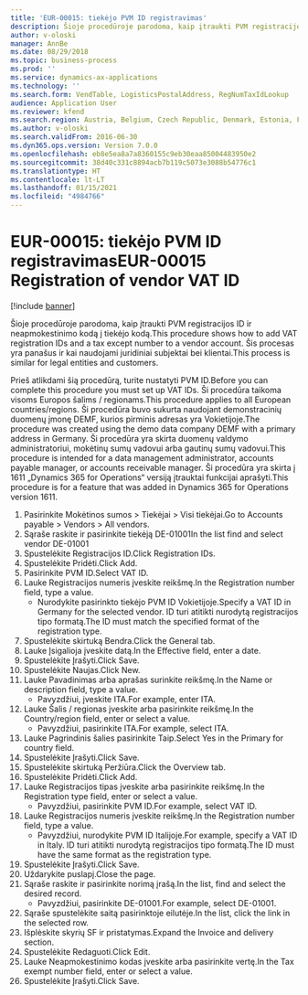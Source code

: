 ```yaml
---
title: 'EUR-00015: tiekėjo PVM ID registravimas'
description: Šioje procedūroje parodoma, kaip įtraukti PVM registracijos ID ir neapmokestinimo kodą į tiekėjo kodą.
author: v-oloski
manager: AnnBe
ms.date: 08/29/2018
ms.topic: business-process
ms.prod: ''
ms.service: dynamics-ax-applications
ms.technology: ''
ms.search.form: VendTable, LogisticsPostalAddress, RegNumTaxIdLookup
audience: Application User
ms.reviewer: kfend
ms.search.region: Austria, Belgium, Czech Republic, Denmark, Estonia, Finland, France, Germany, Hungary, Ireland, Italy, Latvia, Lithuania, Netherlands, Poland, Spain, Sweden, United Kingdom
ms.author: v-oloski
ms.search.validFrom: 2016-06-30
ms.dyn365.ops.version: Version 7.0.0
ms.openlocfilehash: eb8e5ea8a7a8360155c9eb30eaa85004483950e2
ms.sourcegitcommit: 38d40c331c8894acb7b119c5073e3088b54776c1
ms.translationtype: HT
ms.contentlocale: lt-LT
ms.lasthandoff: 01/15/2021
ms.locfileid: "4984766"
---
```

# <a name="eur-00015-registration-of-vendor-vat-id"></a><span data-ttu-id="f2218-103">EUR-00015: tiekėjo PVM ID registravimas</span><span class="sxs-lookup"><span data-stu-id="f2218-103">EUR-00015 Registration of vendor VAT ID</span></span>

[!include [banner](../../includes/banner.md)]

<span data-ttu-id="f2218-104">Šioje procedūroje parodoma, kaip įtraukti PVM registracijos ID ir neapmokestinimo kodą į tiekėjo kodą.</span><span class="sxs-lookup"><span data-stu-id="f2218-104">This procedure shows how to add VAT registration IDs and a tax except number to a vendor account.</span></span> <span data-ttu-id="f2218-105">Šis procesas yra panašus ir kai naudojami juridiniai subjektai bei klientai.</span><span class="sxs-lookup"><span data-stu-id="f2218-105">This process is similar for legal entities and customers.</span></span> 

<span data-ttu-id="f2218-106">Prieš atlikdami šią procedūrą, turite nustatyti PVM ID.</span><span class="sxs-lookup"><span data-stu-id="f2218-106">Before you can complete this procedure you must set up VAT IDs.</span></span> <span data-ttu-id="f2218-107">Ši procedūra taikoma visoms Europos šalims / regionams.</span><span class="sxs-lookup"><span data-stu-id="f2218-107">This procedure applies to all European countries/regions.</span></span> <span data-ttu-id="f2218-108">Ši procedūra buvo sukurta naudojant demonstracinių duomenų įmonę DEMF, kurios pirminis adresas yra Vokietijoje.</span><span class="sxs-lookup"><span data-stu-id="f2218-108">The procedure was created using the demo data company DEMF with a primary address in Germany.</span></span> <span data-ttu-id="f2218-109">Ši procedūra yra skirta duomenų valdymo administratoriui, mokėtinų sumų vadovui arba gautinų sumų vadovui.</span><span class="sxs-lookup"><span data-stu-id="f2218-109">This procedure is intended for a data management administrator, accounts payable manager, or accounts receivable manager.</span></span> <span data-ttu-id="f2218-110">Ši procedūra yra skirta į 1611 „Dynamics 365 for Operations“ versiją įtrauktai funkcijai aprašyti.</span><span class="sxs-lookup"><span data-stu-id="f2218-110">This procedure is for a feature that was added in Dynamics 365 for Operations version 1611.</span></span>

1. <span data-ttu-id="f2218-111">Pasirinkite Mokėtinos sumos > Tiekėjai > Visi tiekėjai.</span><span class="sxs-lookup"><span data-stu-id="f2218-111">Go to Accounts payable > Vendors > All vendors.</span></span>
2. <span data-ttu-id="f2218-112">Sąraše raskite ir pasirinkite tiekėją DE-01001</span><span class="sxs-lookup"><span data-stu-id="f2218-112">In the list find and select vendor DE-01001</span></span>
3. <span data-ttu-id="f2218-113">Spustelėkite Registracijos ID.</span><span class="sxs-lookup"><span data-stu-id="f2218-113">Click Registration IDs.</span></span>
4. <span data-ttu-id="f2218-114">Spustelėkite Pridėti.</span><span class="sxs-lookup"><span data-stu-id="f2218-114">Click Add.</span></span>
5. <span data-ttu-id="f2218-115">Pasirinkite PVM ID.</span><span class="sxs-lookup"><span data-stu-id="f2218-115">Select VAT ID.</span></span>
6. <span data-ttu-id="f2218-116">Lauke Registracijos numeris įveskite reikšmę.</span><span class="sxs-lookup"><span data-stu-id="f2218-116">In the Registration number field, type a value.</span></span>
    * <span data-ttu-id="f2218-117">Nurodykite pasirinkto tiekėjo PVM ID Vokietijoje.</span><span class="sxs-lookup"><span data-stu-id="f2218-117">Specify a VAT ID in Germany for the selected vendor.</span></span> <span data-ttu-id="f2218-118">ID turi atitikti nurodytą registracijos tipo formatą.</span><span class="sxs-lookup"><span data-stu-id="f2218-118">The ID must match the specified format of the registration type.</span></span>  
7. <span data-ttu-id="f2218-119">Spustelėkite skirtuką Bendra.</span><span class="sxs-lookup"><span data-stu-id="f2218-119">Click the General tab.</span></span>
8. <span data-ttu-id="f2218-120">Lauke Įsigalioja įveskite datą.</span><span class="sxs-lookup"><span data-stu-id="f2218-120">In the Effective field, enter a date.</span></span>
9. <span data-ttu-id="f2218-121">Spustelėkite Įrašyti.</span><span class="sxs-lookup"><span data-stu-id="f2218-121">Click Save.</span></span>
10. <span data-ttu-id="f2218-122">Spustelėkite Naujas.</span><span class="sxs-lookup"><span data-stu-id="f2218-122">Click New.</span></span>
11. <span data-ttu-id="f2218-123">Lauke Pavadinimas arba aprašas surinkite reikšmę.</span><span class="sxs-lookup"><span data-stu-id="f2218-123">In the Name or description field, type a value.</span></span>
    * <span data-ttu-id="f2218-124">Pavyzdžiui, įveskite ITA.</span><span class="sxs-lookup"><span data-stu-id="f2218-124">For example, enter ITA.</span></span>  
12. <span data-ttu-id="f2218-125">Lauke Šalis / regionas įveskite arba pasirinkite reikšmę.</span><span class="sxs-lookup"><span data-stu-id="f2218-125">In the Country/region field, enter or select a value.</span></span>
    * <span data-ttu-id="f2218-126">Pavyzdžiui, pasirinkite ITA.</span><span class="sxs-lookup"><span data-stu-id="f2218-126">For example, select ITA.</span></span>  
13. <span data-ttu-id="f2218-127">Lauke Pagrindinis šalies pasirinkite Taip.</span><span class="sxs-lookup"><span data-stu-id="f2218-127">Select Yes in the Primary for country field.</span></span>
14. <span data-ttu-id="f2218-128">Spustelėkite Įrašyti.</span><span class="sxs-lookup"><span data-stu-id="f2218-128">Click Save.</span></span>
15. <span data-ttu-id="f2218-129">Spustelėkite skirtuką Peržiūra.</span><span class="sxs-lookup"><span data-stu-id="f2218-129">Click the Overview tab.</span></span>
16. <span data-ttu-id="f2218-130">Spustelėkite Pridėti.</span><span class="sxs-lookup"><span data-stu-id="f2218-130">Click Add.</span></span>
17. <span data-ttu-id="f2218-131">Lauke Registracijos tipas įveskite arba pasirinkite reikšmę.</span><span class="sxs-lookup"><span data-stu-id="f2218-131">In the Registration type field, enter or select a value.</span></span>
    * <span data-ttu-id="f2218-132">Pavyzdžiui, pasirinkite PVM ID.</span><span class="sxs-lookup"><span data-stu-id="f2218-132">For example, select VAT ID.</span></span>  
18. <span data-ttu-id="f2218-133">Lauke Registracijos numeris įveskite reikšmę.</span><span class="sxs-lookup"><span data-stu-id="f2218-133">In the Registration number field, type a value.</span></span>
    * <span data-ttu-id="f2218-134">Pavyzdžiui, nurodykite PVM ID Italijoje.</span><span class="sxs-lookup"><span data-stu-id="f2218-134">For example, specify a VAT ID in Italy.</span></span>  <span data-ttu-id="f2218-135">ID turi atitikti nurodytą registracijos tipo formatą.</span><span class="sxs-lookup"><span data-stu-id="f2218-135">The ID must have the same format as the registration type.</span></span>  
19. <span data-ttu-id="f2218-136">Spustelėkite Įrašyti.</span><span class="sxs-lookup"><span data-stu-id="f2218-136">Click Save.</span></span>
20. <span data-ttu-id="f2218-137">Uždarykite puslapį.</span><span class="sxs-lookup"><span data-stu-id="f2218-137">Close the page.</span></span>
21. <span data-ttu-id="f2218-138">Sąraše raskite ir pasirinkite norimą įrašą.</span><span class="sxs-lookup"><span data-stu-id="f2218-138">In the list, find and select the desired record.</span></span>
    * <span data-ttu-id="f2218-139">Pavyzdžiui, pasirinkite DE-01001.</span><span class="sxs-lookup"><span data-stu-id="f2218-139">For example, select DE-01001.</span></span>  
22. <span data-ttu-id="f2218-140">Sąraše spustelėkite saitą pasirinktoje eilutėje.</span><span class="sxs-lookup"><span data-stu-id="f2218-140">In the list, click the link in the selected row.</span></span>
23. <span data-ttu-id="f2218-141">Išplėskite skyrių SF ir pristatymas.</span><span class="sxs-lookup"><span data-stu-id="f2218-141">Expand the Invoice and delivery section.</span></span>
24. <span data-ttu-id="f2218-142">Spustelėkite Redaguoti.</span><span class="sxs-lookup"><span data-stu-id="f2218-142">Click Edit.</span></span>
25. <span data-ttu-id="f2218-143">Lauke Neapmokestinimo kodas įveskite arba pasirinkite vertę.</span><span class="sxs-lookup"><span data-stu-id="f2218-143">In the Tax exempt number field, enter or select a value.</span></span>
26. <span data-ttu-id="f2218-144">Spustelėkite Įrašyti.</span><span class="sxs-lookup"><span data-stu-id="f2218-144">Click Save.</span></span>


